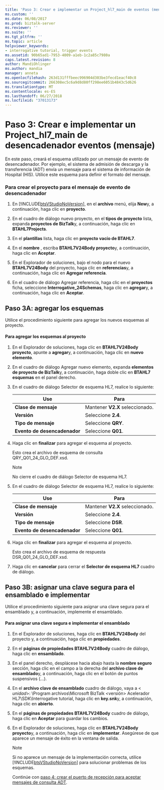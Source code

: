 ```yaml
---
title: 'Paso 3: Crear e implementar un Project_hl7_main de eventos (mensaje) desencadenador | Microsoft Docs'
ms.custom: ''
ms.date: 06/08/2017
ms.prod: biztalk-server
ms.reviewer: ''
ms.suite: ''
ms.tgt_pltfrm: ''
ms.topic: article
helpviewer_keywords:
- interrogative tutorial, trigger events
ms.assetid: 90b65ad1-7953-4009-a1eb-1c2a85c7980a
caps.latest.revision: 8
author: MandiOhlinger
ms.author: mandia
manager: anneta
ms.openlocfilehash: 263d131fffbeec996904d303be3fecd1eacf40c8
ms.sourcegitcommit: 266308ec5c6a9d8d80ff298ee6051b4843c5d626
ms.translationtype: MT
ms.contentlocale: es-ES
ms.lasthandoff: 06/27/2018
ms.locfileid: "37013173"
---
```

# <a name="step-3-create-and-deploy-a-trigger-event-message-projecthl7main"></a>Paso 3: Crear e implementar un Project_hl7_main de desencadenador eventos (mensaje)
En este paso, creará el esquema utilizado por un mensaje de evento de desencadenador. Por ejemplo, el sistema de admisión de descarga y la transferencia (ADT) envía un mensaje para el sistema de información de Hospital (HIS). Utilice este esquema para definir el formato del mensaje.  
  
### <a name="to-create-the-project-for-the-trigger-event-message"></a>Para crear el proyecto para el mensaje de evento de desencadenador  
  
1. En [!INCLUDE[btsVStudioNoVersion](../../includes/btsvstudionoversion-md.md)], en el **archivo** menú, elija **New**y, a continuación, haga clic en **proyecto**.  
  
2. En el cuadro de diálogo nuevo proyecto, en el **tipos de proyecto** lista, expanda **proyectos de BizTalk**y, a continuación, haga clic en **BTAHL7Projects**.  
  
3. En el **plantillas** lista, haga clic en **proyecto vacío de BTAHL7**.  
  
4. En el **nombre** , escriba **BTAHL7V24Body proyecto**y, a continuación, haga clic en **Aceptar**.  
  
5. En el Explorador de soluciones, bajo el nodo para el nuevo **BTAHL7V24Body** del proyecto, haga clic en **referencias**y, a continuación, haga clic en **Agregar referencia**.  
  
6. En el cuadro de diálogo Agregar referencia, haga clic en el **proyectos** ficha, seleccione **Interrogative_24Schemas**, haga clic en **agregar**y, a continuación, haga clic en **Aceptar**.  
  
## <a name="step-3a-add-the-schemas"></a>Paso 3A: agregar los esquemas  
 Utilice el procedimiento siguiente para agregar los nuevos esquemas al proyecto.  
  
#### <a name="to-add-the-schemas-to-the-project"></a>Para agregar los esquemas al proyecto  
  
1.  En el Explorador de soluciones, haga clic en **BTAHL7V24Body proyecto**, apunte a **agregar**y, a continuación, haga clic en **nuevo elemento**.  
  
2.  En el cuadro de diálogo Agregar nuevo elemento, expanda **elementos de proyecto de BizTalk**y, a continuación, haga doble clic en **BTAHL7 esquemas** en el panel derecho.  
  
3.  En el cuadro de diálogo Selector de esquema HL7, realice lo siguiente:  
  
    |Use|Para|  
    |--------------|----------------|  
    |**Clase de mensaje**|Mantener **V2.X** seleccionado.|  
    |**Versión**|Seleccione **2.4**.|  
    |**Tipo de mensaje**|Seleccione **QRY**.|  
    |**Evento de desencadenador**|Seleccione **Q01**.|  
  
4.  Haga clic en **finalizar** para agregar el esquema al proyecto.  
  
     Esto crea el archivo de esquema de consulta QRY_Q01_24_GLO_DEF.xsd.  
  
    > [!NOTE]
    >  No cierre el cuadro de diálogo Selector de esquema HL7.  
  
5.  En el cuadro de diálogo Selector de esquema HL7, realice lo siguiente:  
  
    |Use|Para|  
    |--------------|----------------|  
    |**Clase de mensaje**|Mantener **V2.X** seleccionado.|  
    |**Versión**|Seleccione **2.4**.|  
    |**Tipo de mensaje**|Seleccione **DSR**.|  
    |**Evento de desencadenador**|Seleccione **Q01**.|  
  
6.  Haga clic en **finalizar** para agregar el esquema al proyecto.  
  
     Esto crea el archivo de esquema de respuesta DSR_Q01_24_GLO_DEF.xsd.  
  
7.  Haga clic en **cancelar** para cerrar el **Selector de esquema HL7** cuadro de diálogo.  
  
## <a name="step-3b-assign-a-strong-key-to-the-assembly-and-deploy"></a>Paso 3B: asignar una clave segura para el ensamblado e implementar  
 Utilice el procedimiento siguiente para asignar una clave segura para el ensamblado y, a continuación, implemente el ensamblado.  
  
#### <a name="to-assign-a-strong-key-and-deploy-the-assembly"></a>Para asignar una clave segura e implementar el ensamblado  
  
1. En el Explorador de soluciones, haga clic en **BTAHL7V24Body** del proyecto y, a continuación, haga clic en **propiedades**.  
  
2. En el **páginas de propiedades BTAHL7V24Body** cuadro de diálogo, haga clic en **ensamblado**.  
  
3. En el panel derecho, desplácese hacia abajo hasta la **nombre seguro** sección, haga clic en el campo a la derecha del **archivo clave de ensamblado**y, a continuación, haga clic en el botón de puntos suspensivos (...).  
  
4. En el **archivo clave de ensamblado** cuadro de diálogo, vaya a \< *unidad*\>: \Program archivos\\Microsoft BizTalk \<versión\> Acelerador HL7\SDK\Interrogative tutorial, haga clic en **key.snk**y, a continuación, haga clic en **abierto**.  
  
5. En el **páginas de propiedades BTAHL7V24Body** cuadro de diálogo, haga clic en **Aceptar** para guardar los cambios.  
  
6. En el Explorador de soluciones, haga clic en **BTAHL7V24Body proyecto**y, a continuación, haga clic en **implementar**. Asegúrese de que aparece un mensaje de éxito en la ventana de salida.  
  
   > [!NOTE]
   >  Si no aparece un mensaje de la implementación correcta, utilice [!INCLUDE[btsVStudioNoVersion](../../includes/btsvstudionoversion-md.md)] para solucionar problemas de los esquemas.  
  
   Continúe con [paso 4: crear el puerto de recepción para aceptar mensajes de consulta ADT](../../adapters-and-accelerators/accelerator-hl7/step-4-create-the-receive-port-for-accepting-adt-query-messages.md).
